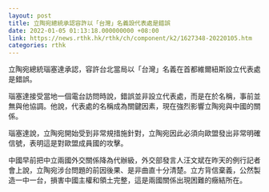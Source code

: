 ```yaml
---
layout: post
title: 立陶宛總統承認容許以「台灣」名義設代表處是錯誤
date: 2022-01-05 01:13:18.000000000 +08:00
link: https://news.rthk.hk/rthk/ch/component/k2/1627348-20220105.htm
categories: rthk
---
```


立陶宛總統瑙塞達承認，容許台北當局以「台灣」名義在首都維爾紐斯設立代表處是錯誤。

瑙塞達接受當地一個電台訪問時說，錯誤並非設立代表處，而是在於名稱，事前並無與他協調。他說，代表處的名稱成為關鍵因素，現在強烈影響立陶宛與中國的關係。

瑙塞達說，立陶宛開始受到非常規措施針對，立陶宛因此必須向歐盟發出非常明確信號，表明這是對歐盟成員國的攻擊。

中國早前把中立兩國外交關係降為代辦級，外交部發言人汪文斌在昨天的例行記者會上說，立陶宛涉台問題的前因後果、是非曲直十分清楚。立方背信棄義，公然製造一中一台，損害中國主權和領土完整，這是兩國關係出現困難的癥結所在。
